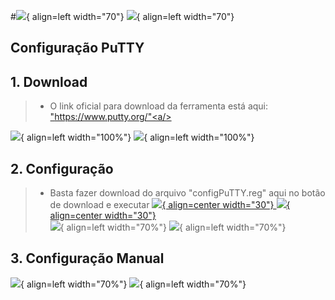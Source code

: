 #![](imgs/profarma_distribuicao.png#only-light){ align=left width="70"} ![](imgs/profarma_distribuicao-w.png#only-dark){ align=left width="70"}
## Configuração PuTTY
## 1. Download
>* O link oficial para download da ferramenta está aqui: <a href="https://www.putty.org/" target="_blank"> "https://www.putty.org/"<a/>  

![](imgs/putty.png#only-light){ align=left width="100%"} ![](imgs/putty.png#only-dark){ align=left width="100%"}

## 2. Configuração
   >* Basta fazer download do arquivo "configPuTTY.reg" aqui no botão de download e executar [![](imgs/download.png#only-light){ align=center width="30"} ![](imgs/download.png#only-dark){ align=center width="30"}](downloads/configPuTTY.reg "download")  
   >![](imgs/puttyConf.png#only-light){ align=left width="70%"} ![](imgs/puttyConf.png#only-dark){ align=left width="70%"}
## 3. Configuração Manual
![](imgs/configPutty1.png#only-light){ align=left width="70%"} ![](imgs/configPutty1.png#only-dark){ align=left width="70%"}

